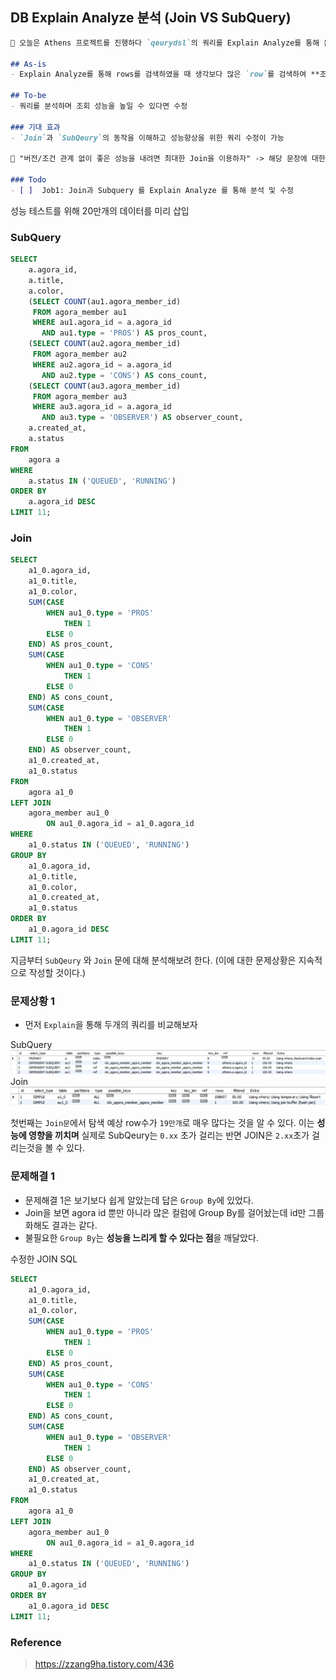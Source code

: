 ## DB Explain Analyze 분석 (Join VS SubQuery)

```markdown
👋 오늘은 Athens 프로젝트를 진행하다 `qeurydsl`의 쿼리를 Explain Analyze를 통해 분석하다가 흥미로운 사실들을 발견하여 정리하려합니다.

## As-is
- Explain Analyze를 통해 rows를 검색하였을 때 생각보다 많은 `row`를 검색하여 **조회 성능이 많이 낮아진 것을 확인**

## To-be 
- 쿼리를 분석하며 조회 성능을 높일 수 있다면 수정

### 기대 효과
- `Join`과 `SubQeury`의 동작을 이해하고 성능향상을 위한 쿼리 수정이 가능

📌 "버전/조건 관계 없이 좋은 성능을 내려면 최대한 Join을 이용하자" -> 해당 문장에 대한 해답을 알아보자

### Todo 
- [ ]  Job1: Join과 Subquery 를 Explain Analyze 를 통해 분석 및 수정
```

성능 테스트를 위해 20만개의 데이터를 미리 삽입

### SubQuery
```sql
SELECT
    a.agora_id,
    a.title,
    a.color,
    (SELECT COUNT(au1.agora_member_id) 
     FROM agora_member au1 
     WHERE au1.agora_id = a.agora_id 
       AND au1.type = 'PROS') AS pros_count,
    (SELECT COUNT(au2.agora_member_id) 
     FROM agora_member au2 
     WHERE au2.agora_id = a.agora_id 
       AND au2.type = 'CONS') AS cons_count,
    (SELECT COUNT(au3.agora_member_id) 
     FROM agora_member au3 
     WHERE au3.agora_id = a.agora_id 
       AND au3.type = 'OBSERVER') AS observer_count,
    a.created_at,
    a.status
FROM
    agora a
WHERE
    a.status IN ('QUEUED', 'RUNNING')
ORDER BY
    a.agora_id DESC
LIMIT 11;
```

### Join

```sql
SELECT
    a1_0.agora_id,
    a1_0.title,
    a1_0.color,
    SUM(CASE 
        WHEN au1_0.type = 'PROS' 
            THEN 1 
        ELSE 0 
    END) AS pros_count,
    SUM(CASE 
        WHEN au1_0.type = 'CONS' 
            THEN 1 
        ELSE 0 
    END) AS cons_count,
    SUM(CASE 
        WHEN au1_0.type = 'OBSERVER' 
            THEN 1 
        ELSE 0 
    END) AS observer_count,
    a1_0.created_at,
    a1_0.status 
FROM
    agora a1_0 
LEFT JOIN
    agora_member au1_0 
        ON au1_0.agora_id = a1_0.agora_id 
WHERE
    a1_0.status IN ('QUEUED', 'RUNNING')
GROUP BY
    a1_0.agora_id,
    a1_0.title,
    a1_0.color,
    a1_0.created_at,
    a1_0.status 
ORDER BY
    a1_0.agora_id DESC 
LIMIT 11;
```

지금부터 `SubQeury` 와 `Join` 문에 대해 분석해보려 한다. (이에 대한 문제상황은 지속적으로 작성할 것이다.)

### 문제상황 1
- 먼저 `Explain`을 통해 두개의 쿼리를 비교해보자

SubQuery
![img_2.png](img_2.png)
Join
![img_1.png](img_1.png)

첫번째는 `Join문`에서 탐색 예상 row수가 `19만개`로 매우 많다는 것을 알 수 있다.
이는 **성능에 영향을 끼치며** 실제로 SubQeury는 `0.xx` 초가 걸리는 반면 JOIN은 `2.xx`초가 걸리는것을 볼 수 있다.

### 문제해결 1
- 문제해결 1은 보기보다 쉽게 알았는데 답은 `Group By`에 있었다.
- Join을 보면 agora id 뿐만 아니라 많은 컬럼에 Group By를 걸어놨는데 id만 그룹화해도 결과는 같다.
- 불필요한 `Group By`는 **성능을 느리게 할 수 있다는 점**을 깨달았다.

수정한 JOIN SQL
```sql
SELECT
    a1_0.agora_id,
    a1_0.title,
    a1_0.color,
    SUM(CASE 
        WHEN au1_0.type = 'PROS' 
            THEN 1 
        ELSE 0 
    END) AS pros_count,
    SUM(CASE 
        WHEN au1_0.type = 'CONS' 
            THEN 1 
        ELSE 0 
    END) AS cons_count,
    SUM(CASE 
        WHEN au1_0.type = 'OBSERVER' 
            THEN 1 
        ELSE 0 
    END) AS observer_count,
    a1_0.created_at,
    a1_0.status 
FROM
    agora a1_0 
LEFT JOIN
    agora_member au1_0 
        ON au1_0.agora_id = a1_0.agora_id 
WHERE
    a1_0.status IN ('QUEUED', 'RUNNING')
GROUP BY
    a1_0.agora_id
ORDER BY
    a1_0.agora_id DESC 
LIMIT 11;
```

### Reference
> https://zzang9ha.tistory.com/436
